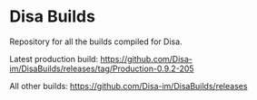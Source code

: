 # Disa Builds

Repository for all the builds compiled for Disa.

Latest production build: https://github.com/Disa-im/DisaBuilds/releases/tag/Production-0.9.2-205

All other builds: https://github.com/Disa-im/DisaBuilds/releases
